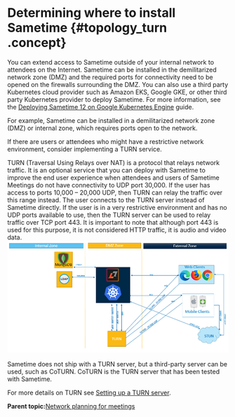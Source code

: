 # Determining where to install Sametime {#topology_turn .concept}

You can extend access to Sametime outside of your internal network to attendees on the Internet. Sametime can be installed in the demilitarized network zone \(DMZ\) and the required ports for connectivity need to be opened on the firewalls surrounding the DMZ. You can also use a third party Kubernetes cloud provider such as Amazon EKS, Google GKE, or other third party Kubernetes provider to deploy Sametime. For more information, see the [Deploying Sametime 12 on Google Kubernetes Engine](https://support.hcltechsw.com/csm?id=kb_article&sysparm_article=KB0099614) guide.

For example, Sametime can be installed in a demilitarized network zone \(DMZ\) or internal zone, which requires ports open to the network.

If there are users or attendees who might have a restrictive network environment, consider implementing a TURN service.

TURN \(Traversal Using Relays over NAT\) is a protocol that relays network traffic. It is an optional service that you can deploy with Sametime to improve the end user experience when attendees and users of Sametime Meetings do not have connectivity to UDP port 30,000. If the user has access to ports 10,000 – 20,000 UDP, then TURN can relay the traffic over this range instead. The user connects to the TURN server instead of Sametime directly. If the user is in a very restrictive environment and has no UDP ports available to use, then the TURN server can be used to relay traffic over TCP port 443. It is important to note that although port 443 is used for this purpose, it is not considered HTTP traffic, it is audio and video data. ![](Images/plan_sametime_turn.png)

Sametime does not ship with a TURN server, but a third-party server can be used, such as CoTURN. CoTURN is the TURN server that has been tested with Sametime.

For more details on TURN see [Setting up a TURN server](turnserver_intro.md).

**Parent topic:**[Network planning for meetings](network_planning.md)

